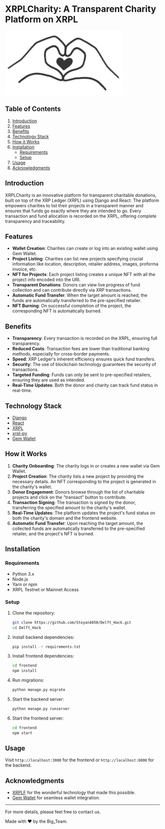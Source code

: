 # XRPLCharity: A Transparent Charity Platform on XRPL

![XRPLCharity Logo](logo.png)

## Table of Contents

1. [Introduction](#introduction)
2. [Features](#features)
3. [Benefits](#benefits)
4. [Technology Stack](#technology-stack)
5. [How it Works](#how-it-works)
6. [Installation](#installation)
    - [Requirements](#requirements)
    - [Setup](#setup)
7. [Usage](#usage)
8. [Acknowledgments](#acknowledgments)

## Introduction

XRPLCharity is an innovative platform for transparent charitable donations, built on top of the XRP Ledger (XRPL) using Django and React. The platform empowers charities to list their projects in a transparent manner and ensures that funds go exactly where they are intended to go. Every transaction and fund allocation is recorded on the XRPL, offering complete transparency and traceability.

## Features

- **Wallet Creation**: Charities can create or log into an existing wallet using Gem Wallet.
- **Project Listing**: Charities can list new projects specifying crucial information like location, description, retailer address, images, proforma invoice, etc.
- **NFT for Projects**: Each project listing creates a unique NFT with all the project info encoded into the URI.
- **Transparent Donations**: Donors can view live progress of fund collection and can contribute directly via XRP transactions.
- **Automatic Fund Transfer**: When the target amount is reached, the funds are automatically transferred to the pre-specified retailer.
- **NFT Burning**: On successful completion of the project, the corresponding NFT is automatically burned.

## Benefits

- **Transparency**: Every transaction is recorded on the XRPL, ensuring full transparency.
- **Reduced Costs**: Transaction fees are lower than traditional banking methods, especially for cross-border payments.
- **Speed**: XRP Ledger's inherent efficiency ensures quick fund transfers.
- **Security**: The use of blockchain technology guarantees the security of transactions.
- **Targeted Funding**: Funds can only be sent to pre-specified retailers, ensuring they are used as intended.
- **Real-Time Updates**: Both the donor and charity can track fund status in real-time.

## Technology Stack

- [Django](https://www.djangoproject.com/)
- [React](https://reactjs.org/)
- [XRPL](https://xrpl.org/)
- [xrpl-py](https://github.com/XRPLF/xrpl-py)
- [Gem Wallet](https://gemwallet.app/)

## How it Works

1. **Charity Onboarding**: The charity logs in or creates a new wallet via Gem Wallet.
2. **Project Creation**: The charity lists a new project by providing the necessary details. An NFT corresponding to the project is generated in the charity's wallet.
3. **Donor Engagement**: Donors browse through the list of charitable projects and click on the "transact" button to contribute.
4. **Transaction Signing**: The transaction is signed by the donor, transferring the specified amount to the charity's wallet.
5. **Real-Time Updates**: The platform updates the project's fund status on both the charity's domain and the frontend website.
6. **Automatic Fund Transfer**: Upon reaching the target amount, the collected funds are automatically transferred to the pre-specified retailer, and the project's NFT is burned.

## Installation

### Requirements

- Python 3.x
- Node.js
- Yarn or npm
- XRPL Testnet or Mainnet Access

### Setup

1. Clone the repository:

    ```bash
    git clone https://github.com/Stoyan4050/Delft_Hack.git
    cd Delft_Hack
    ```

2. Install backend dependencies:

    ```bash
    pip install -r requirements.txt
    ```

3. Install frontend dependencies:

    ```bash
    cd frontend
    npm install
    ```

4. Run migrations:

    ```bash
    python manage.py migrate
    ```

5. Start the backend server:

    ```bash
    python manage.py runserver
    ```

6. Start the frontend server:

    ```bash
    cd frontend
    npm start
    ```

## Usage

Visit `http://localhost:3000` for the frontend or `http://localhost:8000` for the backend.

## Acknowledgments

- [XRPLF](https://xrpl.org/) for the wonderful technology that made this possible.
- [Gem Wallet](https://www.gem.co/) for seamless wallet integration.

---

For more details, please feel free to contact us.

Made with ❤️ by the Big_Team.
